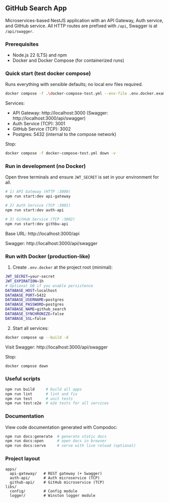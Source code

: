## GitHub Search App

Microservices-based NestJS application with an API Gateway, Auth service, and GitHub service. All HTTP routes are prefixed with `/api`, Swagger is at `/api/swagger`.

### Prerequisites

- Node.js 22 (LTS) and npm
- Docker and Docker Compose (for containerized runs)

### Quick start (test docker compose)

Runs everything with sensible defaults; no local env files required.

```bash
docker compose -f .\docker-compose-test.yml --env-file .env.docker.example up --build -d
```

Services:

- API Gateway: http://localhost:3000 (Swagger: http://localhost:3000/api/swagger)
- Auth Service (TCP): 3001
- GitHub Service (TCP): 3002
- Postgres: 5432 (internal to the compose network)

Stop:

```bash
docker compose -f docker-compose-test.yml down -v
```

### Run in development (no Docker)

Open three terminals and ensure `JWT_SECRET` is set in your environment for all.

```bash
# 1) API Gateway (HTTP :3000)
npm run start:dev api-gateway

# 2) Auth Service (TCP :3001)
npm run start:dev auth-api

# 3) GitHub Service (TCP :3002)
npm run start:dev githbu-api
```

Base URL: http://localhost:3000/api

Swagger: http://localhost:3000/api/swagger

### Run with Docker (production-like)

1. Create `.env.docker` at the project root (minimal):

```bash
JWT_SECRET=your-secret
JWT_EXPIRATION=1h
# Optional DB if you enable persistence
DATABASE_HOST=localhost
DATABASE_PORT=5432
DATABASE_USERNAME=postgres
DATABASE_PASSWORD=postgres
DATABASE_NAME=github_search
DATABASE_SYNCHRONIZE=false
DATABASE_SSL=false
```

2. Start all services:

```bash
docker compose up --build -d
```

Visit Swagger: http://localhost:3000/api/swagger

Stop:

```bash
docker compose down
```

### Useful scripts

```bash
npm run build     # build all apps
npm run lint      # lint and fix
npm run test      # unit tests
npm run test:e2e  # e2e tests for all services
```

### Documentation

View code documentation generated with Compodoc:

```bash
npm run docs:generate  # generate static docs
npm run docs:open      # open docs in browser
npm run docs:serve     # serve with live reload (optional)
```

### Project layout

```
apps/
  api-gateway/   # REST gateway (+ Swagger)
  auth-api/      # Auth microservice (TCP)
  github-api/    # GitHub microservice (TCP)
libs/
  config/        # Config module
  logger/        # Winston logger module
```
